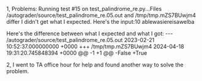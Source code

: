 1, Problems: 
Running test #15 on test_palindrome_re.py...Files /autograder/source/test_palindrome_re.05.out and /tmp/tmp.mZS7BUwjm4 differ
I didn't get what I expected.
Here's the input:10
ablewasiereisawelba

Here's the difference between what I expected and what I got:
--- /autograder/source/test_palindrome_re.05.out	2023-02-21 10:52:37.000000000 +0000
+++ /tmp/tmp.mZS7BUwjm4	2024-04-18 19:31:20.745848394 +0000
@@ -1 +1 @@
-False
+True

2, I went to TA office hour for help and found another way to solve the problem.